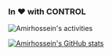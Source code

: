 ### In ❤️ with CONTROL

<!--
**amirhosseinh77/amirhosseinh77** is a ✨ _special_ ✨ repository because its `README.md` (this file) appears on your GitHub profile.

Here are some ideas to get you started:

- 🔭 I’m currently working on ...
- 🌱 I’m currently learning ...
- 👯 I’m looking to collaborate on ...
- 🤔 I’m looking for help with ...
- 💬 Ask me about ...
- 📫 How to reach me: ...
- 😄 Pronouns: ...
- ⚡ Fun fact: ...
-->


![Amirhossein's activities](https://github-profile-summary-cards.vercel.app/api/cards/profile-details?username=amirhosseinh77&theme=dark)

[![Amirhossein's GitHub stats](https://github-readme-stats.vercel.app/api?username=amirhosseinh77&show_icons=true&theme=dark#gh-dark-mode-only)](https://github.com/anuraghazra/github-readme-stats)
